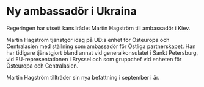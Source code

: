 # Ny ambassadör i Ukraina

Regeringen har utsett kanslirådet Martin Hagström till ambassadör i Kiev.

Martin Hagström tjänstgör idag på UD:s enhet för Östeuropa och Centralasien med ställning som ambassadör för Östliga partnerskapet. Han har tidigare tjänstgjort bland annat vid generalkonsulatet i Sankt Petersburg, vid EU-representationen i Bryssel och som gruppchef vid enheten för Östeuropa och Centralasien.

Martin Hagström tillträder sin nya befattning i september i år.
